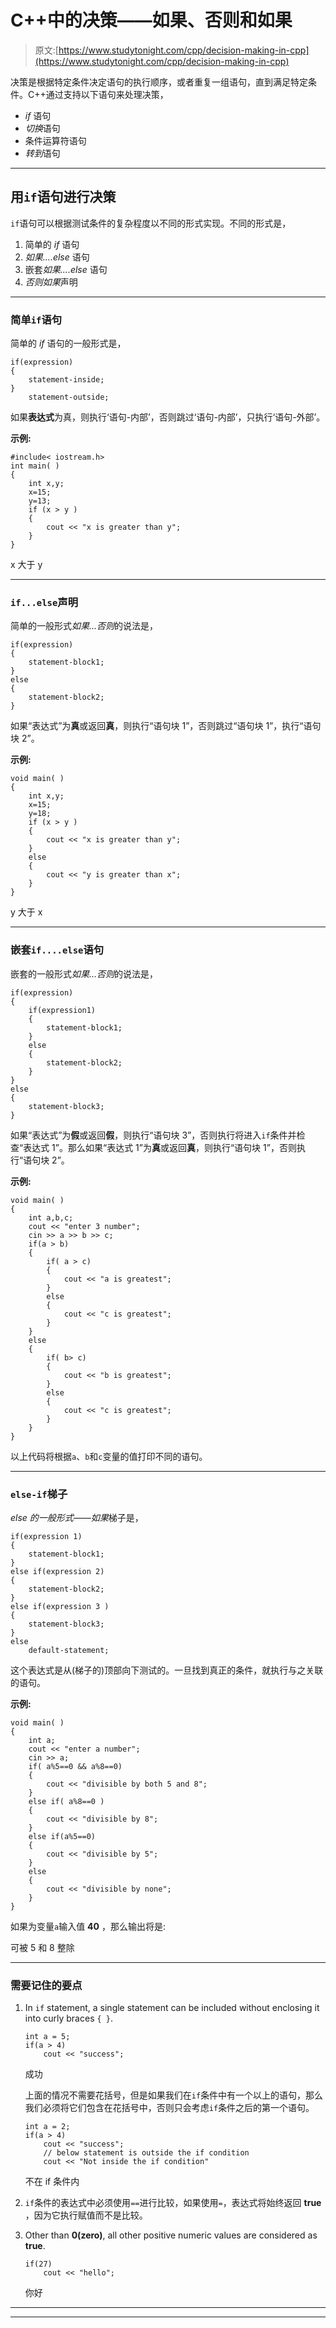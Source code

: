 # C++中的决策——如果、否则和如果

> 原文:[https://www.studytonight.com/cpp/decision-making-in-cpp](https://www.studytonight.com/cpp/decision-making-in-cpp)

决策是根据特定条件决定语句的执行顺序，或者重复一组语句，直到满足特定条件。C++通过支持以下语句来处理决策，

*   *if* 语句
*   *切换*语句
*   条件运算符语句
*   *转到*语句

* * *

## 用`if`语句进行决策

`if`语句可以根据测试条件的复杂程度以不同的形式实现。不同的形式是，

1.  简单的 *if* 语句
2.  *如果....else* 语句
3.  嵌套*如果....else* 语句
4.  *否则如果*声明

* * *

### 简单`if`语句

简单的 *if* 语句的一般形式是，

```
if(expression)
{
    statement-inside;
}
    statement-outside; 
```

如果**表达式**为真，则执行‘语句-内部’，否则跳过‘语句-内部’，只执行‘语句-外部’。

**示例:**

```
#include< iostream.h>
int main( )
{
    int x,y;
    x=15;
    y=13;
    if (x > y )
    {
        cout << "x is greater than y";
    }
}
```

x 大于 y

* * *

### `if...else`声明

简单的一般形式*如果...否则*的说法是，

```
if(expression)
{
    statement-block1;
}
else
{
    statement-block2;
} 
```

如果“表达式”为**真**或返回**真**，则执行“语句块 1”，否则跳过“语句块 1”，执行“语句块 2”。

**示例:**

```
void main( )
{
    int x,y;
    x=15;
    y=18;
    if (x > y )
    {
        cout << "x is greater than y";
    }
    else
    {
        cout << "y is greater than x";
    }
}
```

y 大于 x

* * *

### 嵌套`if....else`语句

嵌套的一般形式*如果...否则*的说法是，

```
if(expression)
{
    if(expression1)
    {
        statement-block1;
    }
    else 
    {
        statement-block2;
    }
}
else
{
    statement-block3;
}
```

如果“表达式”为**假**或返回**假**，则执行“语句块 3”，否则执行将进入`if`条件并检查“表达式 1”。那么如果“表达式 1”为**真**或返回**真**，则执行“语句块 1”，否则执行“语句块 2”。

**示例:**

```
void main( )
{
    int a,b,c;
    cout << "enter 3 number";
    cin >> a >> b >> c;
    if(a > b)
    {
        if( a > c)
        {
            cout << "a is greatest";
        }
        else 
        {
            cout << "c is greatest";
        }
    }
    else
    {
        if( b> c)
        {
            cout << "b is greatest";
        }
        else
        {
            cout << "c is greatest";
        }
    }
}
```

以上代码将根据`a`、`b`和`c`变量的值打印不同的语句。

* * *

### `else-if`梯子

*else 的一般形式——如果*梯子是，

```
if(expression 1)
{
    statement-block1;
}
else if(expression 2) 
{
    statement-block2;
}
else if(expression 3 ) 
{
    statement-block3;
}
else 
    default-statement;
```

这个表达式是从(梯子的)顶部向下测试的。一旦找到真正的条件，就执行与之关联的语句。

**示例:**

```
void main( )
{
    int a;
    cout << "enter a number";
    cin >> a;
    if( a%5==0 && a%8==0)
    {
        cout << "divisible by both 5 and 8";
    }  
    else if( a%8==0 )
    {
        cout << "divisible by 8";
    }
    else if(a%5==0)
    {
        cout << "divisible by 5";
    }
    else 
    {
        cout << "divisible by none";
    }
}
```

如果为变量`a`输入值 **40** ，那么输出将是:

可被 5 和 8 整除

* * *

### 需要记住的要点

1.  In `if` statement, a single statement can be included without enclosing it into curly braces `{ }`.

    ```
    int a = 5;
    if(a > 4)
        cout << "success"; 
    ```

    成功

    上面的情况不需要花括号，但是如果我们在`if`条件中有一个以上的语句，那么我们必须将它们包含在花括号中，否则只会考虑`if`条件之后的第一个语句。

    ```
    int a = 2;
    if(a > 4)
        cout << "success";
        // below statement is outside the if condition
        cout << "Not inside the if condition" 
    ```

    不在 if 条件内

2.  `if`条件的表达式中必须使用`==`进行比较，如果使用`=`，表达式将始终返回 **true** ，因为它执行赋值而不是比较。
3.  Other than **0(zero)**, all other positive numeric values are considered as **true**.

    ```
    if(27)
        cout << "hello"; 
    ```

    你好

* * *

* * *